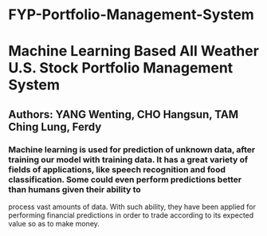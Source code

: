 # FYP-Portfolio-Management-System
# Machine Learning Based All Weather U.S. Stock Portfolio Management System
## Authors: YANG Wenting, CHO Hangsun, TAM Ching Lung, Ferdy

### Machine learning is used for prediction of unknown data, after training our model with training data. It has a great variety of fields of applications, like speech recognition and food classification. Some could even perform predictions better than humans given their ability to
process vast amounts of data. With such ability, they have been applied for performing
financial predictions in order to trade according to its expected value so as to make money.
